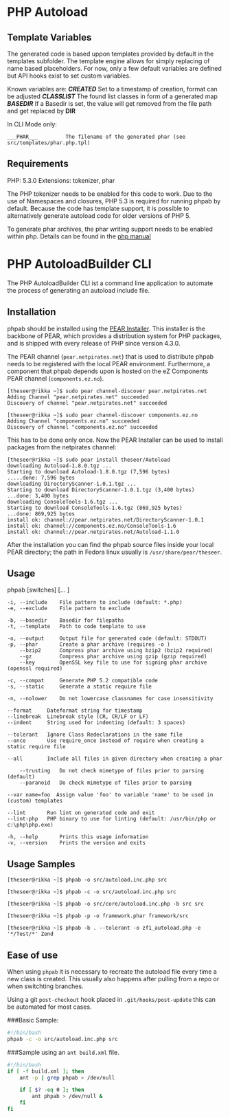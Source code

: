 PHP Autoload
============

Template Variables
------------------

The generated code is based uppon templates provided by default in the templates subfolder. The template engine
allows for simply replacing of name based placeholders. For now, only a few default variables are defined but API hooks exist
to set custom variables.

Known variables are:
    ___CREATED___     Set to a timestamp of creation, format can be adjusted
    ___CLASSLIST___   The found list classes in form of a generated map
    ___BASEDIR___     If a Basedir is set, the value will get removed from the file path and get replaced by __DIR__

In CLI Mode only:

    ___PHAR___         The filename of the generated phar (see src/templates/phar.php.tpl)


Requirements
------------

PHP: 5.3.0
Extensions: tokenizer, phar

The PHP tokenizer needs to be enabled for this code to work. Due to the use of Namespaces and closures, PHP 5.3 is required for running phpab
by default. Because the code has template support, it is possible to alternatively generate autoload code for older versions of PHP 5.

To generate phar archives, the phar writing support needs to be enabled within php. Details can be found in the [php manual](http://php.net/manual/en/phar.configuration.php)


PHP AutoloadBuilder CLI
=======================

The PHP AutoloadBuilder CLI ist a command line application to automate the process of generating an autoload include file.


Installation
------------

phpab should be installed using the [PEAR Installer](http://pear.php.net/). This installer is the backbone of PEAR, which provides a distribution
system for PHP packages, and is shipped with every release of PHP since version 4.3.0.

The PEAR channel (`pear.netpirates.net`) that is used to distribute phpab needs to be registered with the local PEAR environment.
Furthermore, a component that phpab depends upon is hosted on the eZ Components PEAR channel (`components.ez.no`).

    [theseer@rikka ~]$ sudo pear channel-discover pear.netpirates.net
    Adding Channel "pear.netpirates.net" succeeded
    Discovery of channel "pear.netpirates.net" succeeded

    [theseer@rikka ~]$ sudo pear channel-discover components.ez.no
    Adding Channel "components.ez.no" succeeded
    Discovery of channel "components.ez.no" succeeded

This has to be done only once. Now the PEAR Installer can be used to install packages from the netpirates channel:

    [theseer@rikka ~]$ sudo pear install theseer/Autoload
    downloading Autoload-1.8.0.tgz ...
    Starting to download Autoload-1.8.0.tgz (7,596 bytes)
    .....done: 7,596 bytes
    downloading DirectoryScanner-1.0.1.tgz ...
    Starting to download DirectoryScanner-1.0.1.tgz (3,400 bytes)
    ...done: 3,400 bytes
    downloading ConsoleTools-1.6.tgz ...
    Starting to download ConsoleTools-1.6.tgz (869,925 bytes)
    ...done: 869,925 bytes
    install ok: channel://pear.netpirates.net/DirectoryScanner-1.0.1
    install ok: channel://components.ez.no/ConsoleTools-1.6
    install ok: channel://pear.netpirates.net/Autoload-1.1.0

After the installation you can find the phpab source files inside your local PEAR directory; the path in Fedora linux 
usually is `/usr/share/pear/theseer`.


Usage
-----

phpab [switches] <directory> [... <directoryN>]

    -i, --include    File pattern to include (default: *.php)
    -e, --exclude    File pattern to exclude

    -b, --basedir    Basedir for filepaths
    -t, --template   Path to code template to use

    -o, --output     Output file for generated code (default: STDOUT)
    -p, --phar       Create a phar archive (requires -o )
        --bzip2      Compress phar archive using bzip2 (bzip2 required)
        --gz         Compress phar archive using gzip (gzip required)
        --key        OpenSSL key file to use for signing phar archive (openssl required)

    -c, --compat     Generate PHP 5.2 compatible code
    -s, --static     Generate a static require file

    -n, --nolower    Do not lowercase classnames for case insensitivity

	--format     Dateformat string for timestamp
	--linebreak  Linebreak style (CR, CR/LF or LF)
	--indent     String used for indenting (default: 3 spaces)

	--tolerant   Ignore Class Redeclarations in the same file
    --once       Use require_once instead of require when creating a static require file

    --all        Include all files in given directory when creating a phar

        --trusting   Do not check mimetype of files prior to parsing (default)
        --paranoid   Do check mimetype of files prior to parsing

    --var name=foo  Assign value 'foo' to variable 'name' to be used in (custom) templates

	--lint       Run lint on generated code and exit
	--lint-php   PHP binary to use for linting (default: /usr/bin/php or c:\php\php.exe)

    -h, --help       Prints this usage information
    -v, --version    Prints the version and exits


Usage Samples
--------------

    [theseer@rikka ~]$ phpab -o src/autoload.inc.php src

    [theseer@rikka ~]$ phpab -c -o src/autoload.inc.php src

    [theseer@rikka ~]$ phpab -o src/core/autoload.inc.php -b src src

    [theseer@rikka ~]$ phpab -p -o framework.phar framework/src

    [theseer@rikka ~]$ phpab -b . --tolerant -o zf1_autoload.php -e '*/Test/*' Zend


Ease of use
-----------

When using `phpab` it is necessary to recreate the autoload file every time a new class is created. This usually also happens after pulling from a repo or when switchting branches.

Using a git `post-checkout` hook placed in `.git/hooks/post-update` this can be automated for most cases.

###Basic Sample:

```bash
#!/bin/bash
phpab -c -o src/autoload.inc.php src
```

###Sample using an `ant build.xml` file.

```bash
#!/bin/bash
if [ -f build.xml ]; then
    ant -p | grep phpab > /dev/null

    if [ $? -eq 0 ]; then
        ant phpab > /dev/null &
    fi
fi
```
